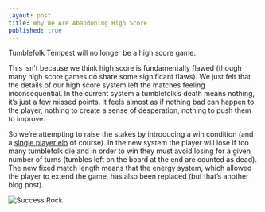 ```yaml
---
layout: post
title: Why We Are Abandoning High Score
published: true
---
```


Tumblefolk Tempest will no longer be a high score game. 

This isn’t because we think high score is fundamentally flawed (though many high score games do share some significant flaws). We just felt that the details of our high score system left the matches feeling inconsequential. In the current system a tumblefolk’s death means nothing, it’s just a few missed points. It feels almost as if nothing bad can happen to the player, nothing to create a sense of desperation, nothing to push them to improve. 

So we’re attempting to raise the stakes by introducing a win condition (and a [single player elo](http://www.dinofarmgames.com/auros-single-player-elo-system/) of course). In the new system the player will lose if too many tumblefolk die and in order to win they must avoid losing for a given number of turns (tumbles left on the board at the end are counted as dead). The new fixed match length means that the energy system, which allowed the player to extend the game, has also been replaced (but that’s another blog post).

![Success Rock]({{site.baseurl}}/images/successArt.png)
